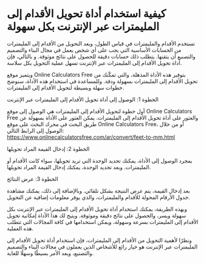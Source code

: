 كيفية استخدام أداة تحويل الأقدام إلى المليمترات عبر الإنترنت بكل سهولة
======================================================================

تستخدم الأقدام والمليمترات في قياس الطول، ويعد التحويل من الأقدام إلى المليمترات من الحسابات الأساسية التي يجب على أي شخص يعمل في مجال البناء والتصميم والتصنيع أن يتقنها. يتطلب ذلك حسابات دقيقة للحصول على نتائج موثوقة. و بالتالي، فإن أداة تحويل الأقدام إلى المليمترات عبر الإنترنت تسهل عملية التحويل بكل سلاسة.

ويتميز موقع Online Calculators Free بتوفير هذه الأداة المذهلة، والتي تمكّنك من تحويل الأقدام إلى المليمترات بسهولة ودقة. وللمساعدة في استخدام هذه الأداة، سنوضح خطوات سهلة وبسيطة لتحويل الأقدام إلى المليمترات.

الخطوة 1: الوصول إلى أداة تحويل الأقدام إلى المليمترات عبر الإنترنت

أول خطوة لتحويل الأقدام إلى المليمترات هي الوصول إلى موقع Online Calculators Free والعثور على أداة تحويل الأقدام إلى المليمترات. يمكن العثور على الأداة بسهولة عن طريق البحث في محرك البحث على موقع Online Calculators Free، أو من خلال الوصول إلى الرابط التالي: <https://www.onlinecalculatorsfree.com/ar/convert/feet-to-mm.html>

الخطوة 2: إدخال القيمة المراد تحويلها

بمجرد الوصول إلى الأداة، يمكنك تحديد الوحدة التي تريد تحويلها، سواء كانت الأقدام أو المليمترات. وبعد تحديد الوحدة، يمكنك إدخال القيمة المراد تحويلها.

الخطوة 3: عرض النتائج

بعد إدخال القيمة، يتم عرض النتيجة بشكل تلقائي. وبالإضافة إلى ذلك، يمكنك مشاهدة جدول الأرقام المحولة للأقدام والمليمترات، والذي يوفر معلومات إضافية عن التحويل.

وبهذه الطريقة، يمكنك استخدام أداة تحويل الأقدام إلى المليمترات عبر الإنترنت بكل سهولة ويسر، والحصول على نتائج دقيقة وموثوقة. ويتيح لك هذا الأداة إمكانية تحويل الأقدام إلى المليمترات بسرعة وسهولة، ويمكن استخدامها في كافة المجالات التي تتطلب هذه العملية.

ونظرًا لأهمية التحويل من الأقدام إلى المليمترات، فإن استخدام أداة تحويل الأقدام إلى المليمترات عبر الإنترنت هو خيار رائع للأشخاص الذين يعملون في مجالات البناء والتصميم والتصنيع، ويعد الأمر بسيطًا وسهلًا للغاية.